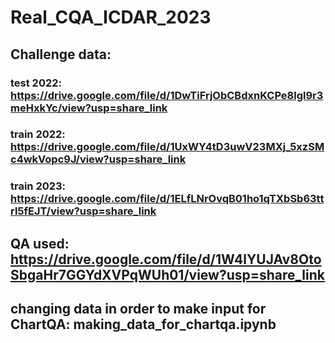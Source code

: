 # Real_CQA_ICDAR_2023

## Challenge data: 
### test 2022: https://drive.google.com/file/d/1DwTiFrjObCBdxnKCPe8lgl9r3meHxkYc/view?usp=share_link
### train 2022: https://drive.google.com/file/d/1UxWY4tD3uwV23MXj_5xzSMc4wkVopc9J/view?usp=share_link
### train 2023: https://drive.google.com/file/d/1ELfLNrOvqB01ho1qTXbSb63ttrl5fEJT/view?usp=share_link

## QA used: https://drive.google.com/file/d/1W4lYUJAv8OtoSbgaHr7GGYdXVPqWUh01/view?usp=share_link

## changing data in order to make input for ChartQA: making_data_for_chartqa.ipynb
